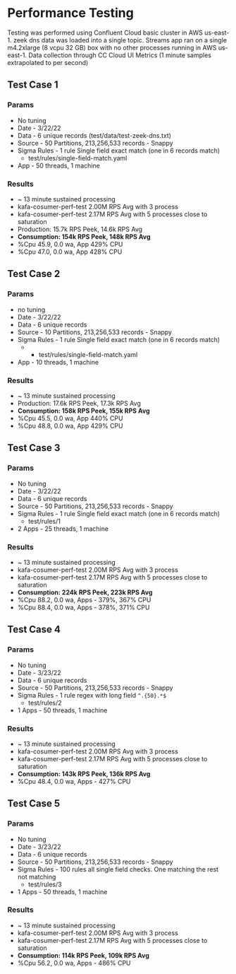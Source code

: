 # Performance Testing 

Testing was performed using Confluent Cloud basic cluster in AWS us-east-1.  zeek dns data was loaded into a single 
topic.  Streams app ran on a single m4.2xlarge (8 vcpu 32 GB) box with no other processes running in AWS 
us-east-1.  Data collection through CC Cloud UI Metrics (1 minute samples extrapolated to per second)

## Test Case 1

### Params

- No tuning
- Date - 3/22/22
- Data - 6 unique records (test/data/test-zeek-dns.txt)
- Source - 50 Partitions, 213,256,533 records - Snappy
- Sigma Rules - 1 rule Single field exact match (one in 6 records match)
  - test/rules/single-field-match.yaml
- App - 50 threads, 1 machine

### Results

- ~ 13 minute sustained processing
- kafa-cosumer-perf-test 2.00M RPS Avg with 3 process
- kafa-cosumer-perf-test 2.17M RPS Avg with 5 processes close to saturation
- Production: 15.7k RPS Peek, 14.6k RPS Avg
- **Consumption: 154k RPS Peek, 148k RPS Avg**
- %Cpu 45.9, 0.0 wa, App 429% CPU
- %Cpu 47.0, 0.0 wa, App 428% CPU

## Test Case 2

### Params

- no tuning
- Date - 3/22/22
- Data - 6 unique records
- Source - 10 Partitions, 213,256,533 records - Snappy
- Sigma Rules - 1 rule Single field exact match (one in 6 records match)
  - - test/rules/single-field-match.yaml
- App - 10 threads, 1 machine

### Results

- ~ 13 minute sustained processing
- Production: 17.6k RPS Peek, 17.3k RPS Avg
- **Consumption: 158k RPS Peek, 155k RPS Avg**
- %Cpu 45.5, 0.0 wa, App 440% CPU
- %Cpu 48.8, 0.0 wa, App 429% CPU

## Test Case 3

### Params

- No tuning
- Date - 3/22/22
- Data - 6 unique records
- Source - 50 Partitions, 213,256,533 records - Snappy
- Sigma Rules - 1 rule Single field exact match (one in 6 records match)
  - test/rules/1
- 2 Apps - 25 threads, 1 machine

### Results

- ~ 13 minute sustained processing
- kafa-cosumer-perf-test 2.00M RPS Avg with 3 process
- kafa-cosumer-perf-test 2.17M RPS Avg with 5 processes close to saturation
- **Consumption: 224k RPS Peek, 223k RPS Avg**
- %Cpu 88.2, 0.0 wa, Apps - 379%, 367% CPU
- %Cpu 88.4, 0.0 wa, Apps - 378%, 371% CPU

## Test Case 4

### Params

- No tuning
- Date - 3/23/22
- Data - 6 unique records
- Source - 50 Partitions, 213,256,533 records - Snappy
- Sigma Rules - 1 rule regex with long field `^.{50}.*$`
  - test/rules/2
- 1 Apps - 50 threads, 1 machine

### Results

- ~ 13 minute sustained processing
- kafa-cosumer-perf-test 2.00M RPS Avg with 3 process
- kafa-cosumer-perf-test 2.17M RPS Avg with 5 processes close to saturation
- **Consumption: 143k RPS Peek, 136k RPS Avg**
- %Cpu 48.4, 0.0 wa, Apps - 427% CPU

## Test Case 5

### Params

- No tuning
- Date - 3/23/22
- Data - 6 unique records
- Source - 50 Partitions, 213,256,533 records - Snappy
- Sigma Rules - 100 rules all single field checks.  One matching the rest not matching
  - test/rules/3
- 1 Apps - 50 threads, 1 machine

### Results

- ~ 13 minute sustained processing
- kafa-cosumer-perf-test 2.00M RPS Avg with 3 process
- kafa-cosumer-perf-test 2.17M RPS Avg with 5 processes close to saturation
- **Consumption: 114k RPS Peek, 109k RPS Avg**
- %Cpu 56.2, 0.0 wa, Apps - 486% CPU
